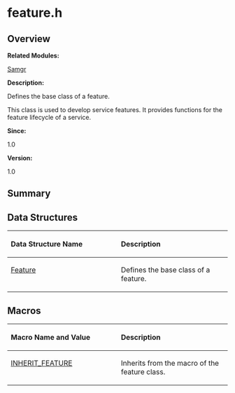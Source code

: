 # feature.h<a name="EN-US_TOPIC_0000001055078105"></a>

## **Overview**<a name="section1350818092093525"></a>

**Related Modules:**

[Samgr](samgr.md)

**Description:**

Defines the base class of a feature. 

This class is used to develop service features. It provides functions for the feature lifecycle of a service. 

**Since:**

1.0

**Version:**

1.0

## **Summary**<a name="section976728088093525"></a>

## Data Structures<a name="nested-classes"></a>

<a name="table1238673972093525"></a>
<table><thead align="left"><tr id="row2054575923093525"><th class="cellrowborder" valign="top" width="50%" id="mcps1.1.3.1.1"><p id="p85151210093525"><a name="p85151210093525"></a><a name="p85151210093525"></a>Data Structure Name</p>
</th>
<th class="cellrowborder" valign="top" width="50%" id="mcps1.1.3.1.2"><p id="p1993334976093525"><a name="p1993334976093525"></a><a name="p1993334976093525"></a>Description</p>
</th>
</tr>
</thead>
<tbody><tr id="row420003154093525"><td class="cellrowborder" valign="top" width="50%" headers="mcps1.1.3.1.1 "><p id="p487995739093525"><a name="p487995739093525"></a><a name="p487995739093525"></a><a href="feature.md">Feature</a></p>
</td>
<td class="cellrowborder" valign="top" width="50%" headers="mcps1.1.3.1.2 "><p id="p1738418855093525"><a name="p1738418855093525"></a><a name="p1738418855093525"></a>Defines the base class of a feature. </p>
</td>
</tr>
</tbody>
</table>

## Macros<a name="define-members"></a>

<a name="table2035036172093525"></a>
<table><thead align="left"><tr id="row713333923093525"><th class="cellrowborder" valign="top" width="50%" id="mcps1.1.3.1.1"><p id="p991690696093525"><a name="p991690696093525"></a><a name="p991690696093525"></a>Macro Name and Value</p>
</th>
<th class="cellrowborder" valign="top" width="50%" id="mcps1.1.3.1.2"><p id="p2124411646093525"><a name="p2124411646093525"></a><a name="p2124411646093525"></a>Description</p>
</th>
</tr>
</thead>
<tbody><tr id="row1809321504093525"><td class="cellrowborder" valign="top" width="50%" headers="mcps1.1.3.1.1 "><p id="p93996992093525"><a name="p93996992093525"></a><a name="p93996992093525"></a><a href="samgr.md#ga63c2f681bde297cb28a9a300a462f3f4">INHERIT_FEATURE</a></p>
</td>
<td class="cellrowborder" valign="top" width="50%" headers="mcps1.1.3.1.2 "><p id="p485307667093525"><a name="p485307667093525"></a><a name="p485307667093525"></a>Inherits from the macro of the feature class. </p>
</td>
</tr>
</tbody>
</table>

